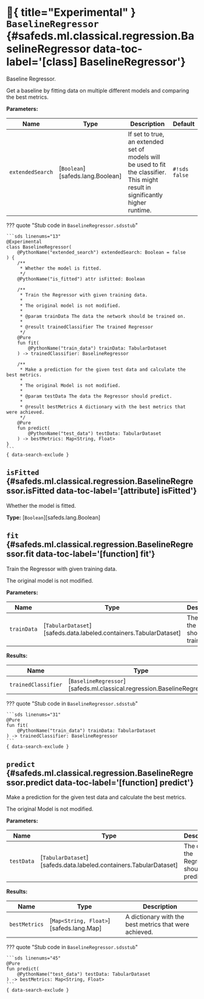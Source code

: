 [//]: # (DO NOT EDIT THIS FILE DIRECTLY. Instead, edit the corresponding stub file and execute `npm run docs:api`.)

# :test_tube:{ title="Experimental" } <code class="doc-symbol doc-symbol-class"></code> `BaselineRegressor` {#safeds.ml.classical.regression.BaselineRegressor data-toc-label='[class] BaselineRegressor'}

Baseline Regressor.

Get a baseline by fitting data on multiple different models and comparing the best metrics.

**Parameters:**

| Name | Type | Description | Default |
|------|------|-------------|---------|
| `extendedSearch` | [`Boolean`][safeds.lang.Boolean] | If set to true, an extended set of models will be used to fit the classifier. This might result in significantly higher runtime. | `#!sds false` |

??? quote "Stub code in `BaselineRegressor.sdsstub`"

    ```sds linenums="13"
    @Experimental
    class BaselineRegressor(
        @PythonName("extended_search") extendedSearch: Boolean = false
    ) {
        /**
         * Whether the model is fitted.
         */
        @PythonName("is_fitted") attr isFitted: Boolean

        /**
         * Train the Regressor with given training data.
         *
         * The original model is not modified.
         *
         * @param trainData The data the network should be trained on.
         *
         * @result trainedClassifier The trained Regressor
         */
        @Pure
        fun fit(
            @PythonName("train_data") trainData: TabularDataset
        ) -> trainedClassifier: BaselineRegressor

        /**
         * Make a prediction for the given test data and calculate the best metrics.
         *
         * The original Model is not modified.
         *
         * @param testData The data the Regressor should predict.
         *
         * @result bestMetrics A dictionary with the best metrics that were achieved.
         */
        @Pure
        fun predict(
            @PythonName("test_data") testData: TabularDataset
        ) -> bestMetrics: Map<String, Float>
    }
    ```
    { data-search-exclude }

## <code class="doc-symbol doc-symbol-attribute"></code> `isFitted` {#safeds.ml.classical.regression.BaselineRegressor.isFitted data-toc-label='[attribute] isFitted'}

Whether the model is fitted.

**Type:** [`Boolean`][safeds.lang.Boolean]

## <code class="doc-symbol doc-symbol-function"></code> `fit` {#safeds.ml.classical.regression.BaselineRegressor.fit data-toc-label='[function] fit'}

Train the Regressor with given training data.

The original model is not modified.

**Parameters:**

| Name | Type | Description | Default |
|------|------|-------------|---------|
| `trainData` | [`TabularDataset`][safeds.data.labeled.containers.TabularDataset] | The data the network should be trained on. | - |

**Results:**

| Name | Type | Description |
|------|------|-------------|
| `trainedClassifier` | [`BaselineRegressor`][safeds.ml.classical.regression.BaselineRegressor] | The trained Regressor |

??? quote "Stub code in `BaselineRegressor.sdsstub`"

    ```sds linenums="31"
    @Pure
    fun fit(
        @PythonName("train_data") trainData: TabularDataset
    ) -> trainedClassifier: BaselineRegressor
    ```
    { data-search-exclude }

## <code class="doc-symbol doc-symbol-function"></code> `predict` {#safeds.ml.classical.regression.BaselineRegressor.predict data-toc-label='[function] predict'}

Make a prediction for the given test data and calculate the best metrics.

The original Model is not modified.

**Parameters:**

| Name | Type | Description | Default |
|------|------|-------------|---------|
| `testData` | [`TabularDataset`][safeds.data.labeled.containers.TabularDataset] | The data the Regressor should predict. | - |

**Results:**

| Name | Type | Description |
|------|------|-------------|
| `bestMetrics` | [`Map<String, Float>`][safeds.lang.Map] | A dictionary with the best metrics that were achieved. |

??? quote "Stub code in `BaselineRegressor.sdsstub`"

    ```sds linenums="45"
    @Pure
    fun predict(
        @PythonName("test_data") testData: TabularDataset
    ) -> bestMetrics: Map<String, Float>
    ```
    { data-search-exclude }
